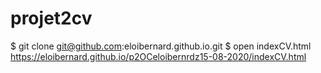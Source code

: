 # projet2cv
$ git clone git@github.com:eloibernard.github.io.git 
$ open indexCV.html
https://eloibernard.github.io/p2OCeloibernrdz15-08-2020/indexCV.html
